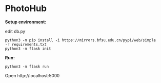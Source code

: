 PhotoHub
========


**Setup environment:**

edit db.py

```
python3 -m pip install -i https://mirrors.bfsu.edu.cn/pypi/web/simple -r requirements.txt
python3 -m flask init
```

**Run:**

```
python3 -m flask run
```

Open http://localhost:5000
